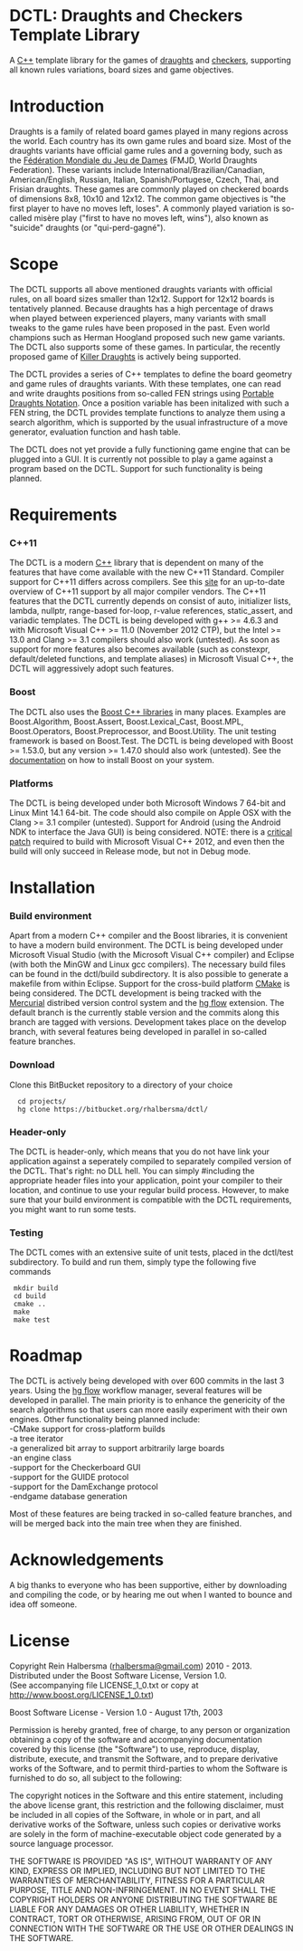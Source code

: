 DCTL: Draughts and Checkers Template Library
============================================

A [C++](isocpp.org) template library for the games of [draughts](http://en.wikipedia.org/wiki/Draughts) and [checkers](http://en.wikipedia.org/wiki/Checkers_(disambiguation)), supporting all known rules variations, board sizes and game objectives.

Introduction
============

Draughts is a family of related board games played in many regions across the world. Each country has its own game rules and board size. Most of the draughts variants have official game rules and a governing body, such as the [Fédération Mondiale du Jeu de Dames](fmjd.org) (FMJD, World Draughts Federation). These variants include International/Brazilian/Canadian, American/English, Russian, Italian, Spanish/Portugese, Czech, Thai, and Frisian draughts. These games are commonly played on checkered boards of dimensions 8x8, 10x10 and 12x12. The common game objectives is "the first player to have no moves left, loses". A commonly played variation is so-called misère play ("first to have no moves left, wins"), also known as "suicide" draughts (or "qui-perd-gagné"). 

Scope
=====

The DCTL supports all above mentioned draughts variants with official rules, on all board sizes smaller than 12x12. Support for 12x12 boards is tentatively planned. Because draughts has a high percentage of draws when played between experienced players, many variants with small tweaks to the game rules have been proposed in the past. Even world champions such as Herman Hoogland proposed such new game variants. The DCTL also supports some of these games. In particular, the recently proposed game of [Killer Draughts](http://www.killerdraughts.org/) is actively being supported.

The DCTL provides a series of C++ templates to define the board geometry and game rules of draughts variants. With these templates, one can read and write draughts positions from so-called FEN strings using [Portable Draughts Notation](http://www.10x10.dse.nl/pdn/introduction.html). Once a position variable has been initalized with such a FEN string, the DCTL provides template functions to analyze them using a search algorithm, which is supported by the usual infrastructure of a move generator, evaluation function and hash table.

The DCTL does not yet provide a fully functioning game engine that can be plugged into a GUI. It is currently not possible to play a game against a program based on the DCTL. Support for such functionality is being planned. 

Requirements
============

### C++11

The DCTL is a modern [C++](isocpp.org) library that is dependent on many of the features that have come available with the new C++11 Standard. Compiler support for C++11 differs across compilers. See this [site](http://wiki.apache.org/stdcxx/C%2B%2B0xCompilerSupport) for an up-to-date overview of C++11 support by all major compiler vendors. The C++11 features that the DCTL currently depends on consist of auto, initializer lists, lambda, nullptr, range-based for-loop, r-value references, static_assert, and variadic templates. The DCTL is being developed with g++ >= 4.6.3 and with Microsoft Visual C++ >= 11.0 (November 2012 CTP), but the Intel >= 13.0 and Clang >= 3.1 compilers should also work (untested). As soon as support for more features also becomes available (such as constexpr, default/deleted functions, and template aliases) in Microsoft Visual C++, the DCTL will aggressively adopt such features.

### Boost

The DCTL also uses the [Boost C++ libraries](www.boost.org) in many places. Examples are Boost.Algorithm, Boost.Assert, Boost.Lexical_Cast, Boost.MPL, Boost.Operators, Boost.Preprocessor, and Boost.Utility. The unit testing framework is based on Boost.Test. The DCTL is being developed with Boost >= 1.53.0, but any version >= 1.47.0 should also work (untested). See the [documentation](http://www.boost.org/doc/libs/1_53_0/more/getting_started/) on how to install Boost on your system.

### Platforms

The DCTL is being developed under both Microsoft Windows 7 64-bit and Linux Mint 14.1 64-bit. The code should also compile on Apple OSX with the Clang >= 3.1 compiler (untested). Support for Android (using the Android NDK to interface the Java GUI) is being considered. NOTE: there is a [critical patch](http://laatste.info/bb3/viewtopic.php?f=53&t=3910&start=14) required to build with Microsoft Visual C++ 2012, and even then the build will only succeed in Release mode, but not in Debug mode.

Installation
============

### Build environment

Apart from a modern C++ compiler and the Boost libraries, it is convenient to have a modern build environment. The DCTL is being developed under Microsoft Visual Studio (with the Microsoft Visual C++ compiler) and Eclipse (with both the MinGW and Linux gcc compilers). The necessary build files can be found in the dctl/build subdirectory. It is also possible to generate a makefile from within Eclipse. Support for the cross-build platform [CMake](http://cmake.org/) is being considered. The DCTL development is being tracked with the [Mercurial](http://hginit.com/) distribed version control system and the [hg flow](https://bitbucket.org/yujiewu/hgflow/wiki/Home) extension. The default branch is the currently stable version and the commits along this branch are tagged with versions. Development takes place on the develop branch, with several features being developed in parallel in so-called feature branches.

### Download

Clone this BitBucket repository to a directory of your choice

      cd projects/
      hg clone https://bitbucket.org/rhalbersma/dctl/

### Header-only

The DCTL is header-only, which means that you do not have link your application against a seperately compiled to separately compiled version of the DCTL. That's right: no DLL hell. You can simply #including the appropriate header files into your application, point your compiler to their location, and continue to use your regular build process. However, to make sure that your build environment is compatible with the DCTL requirements, you might want to run some tests.

### Testing

The DCTL comes with an extensive suite of unit tests, placed in the dctl/test subdirectory. To build and run them, simply type the following five commands

     mkdir build
     cd build
     cmake ..
     make
     make test

Roadmap
=======

The DCTL is actively being developed with over 600 commits in the last 3 years. Using the [hg flow](https://bitbucket.org/yujiewu/hgflow/wiki/Home) workflow manager, several features will be developed in parallel. The main priority is to enhance the genericity of the search algorithms so that users can more easily experiment with their own engines. Other functionality being planned include:   
-CMake support for cross-platform builds   
-a tree iterator   
-a generalized bit array to support arbitrarily large boards   
-an engine class   
-support for the Checkerboard GUI   
-support for the GUIDE protocol   
-support for the DamExchange protocol  
-endgame database generation   

Most of these features are being tracked in so-called feature branches, and will be merged back into the main tree when they are finished.

Acknowledgements
================

A big thanks to everyone who has been supportive, either by downloading and compiling the code, or by hearing me out when I wanted to bounce and idea off someone.

License
=======

Copyright Rein Halbersma (rhalbersma@gmail.com) 2010 - 2013.   
Distributed under the Boost Software License, Version 1.0.   
(See accompanying file LICENSE_1_0.txt or copy at http://www.boost.org/LICENSE_1_0.txt)
	
Boost Software License - Version 1.0 - August 17th, 2003

Permission is hereby granted, free of charge, to any person or organization
obtaining a copy of the software and accompanying documentation covered by
this license (the "Software") to use, reproduce, display, distribute,
execute, and transmit the Software, and to prepare derivative works of the
Software, and to permit third-parties to whom the Software is furnished to
do so, all subject to the following:

The copyright notices in the Software and this entire statement, including
the above license grant, this restriction and the following disclaimer,
must be included in all copies of the Software, in whole or in part, and
all derivative works of the Software, unless such copies or derivative
works are solely in the form of machine-executable object code generated by
a source language processor.

THE SOFTWARE IS PROVIDED "AS IS", WITHOUT WARRANTY OF ANY KIND, EXPRESS OR
IMPLIED, INCLUDING BUT NOT LIMITED TO THE WARRANTIES OF MERCHANTABILITY,
FITNESS FOR A PARTICULAR PURPOSE, TITLE AND NON-INFRINGEMENT. IN NO EVENT
SHALL THE COPYRIGHT HOLDERS OR ANYONE DISTRIBUTING THE SOFTWARE BE LIABLE
FOR ANY DAMAGES OR OTHER LIABILITY, WHETHER IN CONTRACT, TORT OR OTHERWISE,
ARISING FROM, OUT OF OR IN CONNECTION WITH THE SOFTWARE OR THE USE OR OTHER
DEALINGS IN THE SOFTWARE.